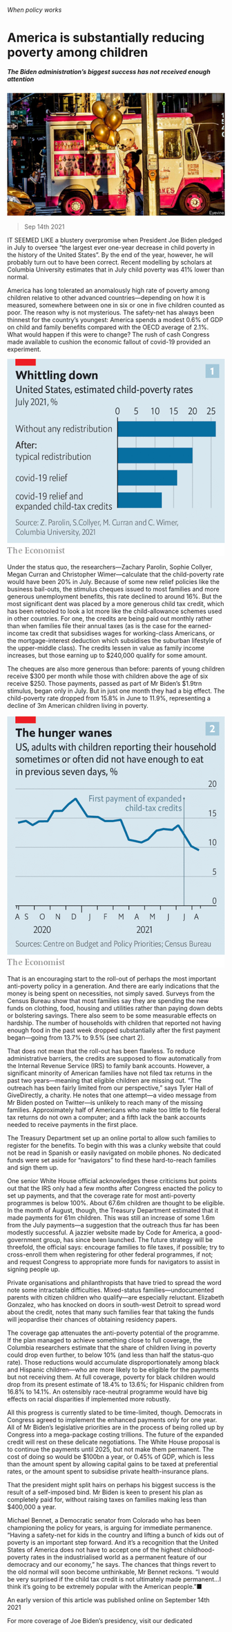 ###### When policy works

# America is substantially reducing poverty among children 

##### The Biden administration’s biggest success has not received enough attention 

![image](images/20210918_usp501.jpg) 

> Sep 14th 2021 

IT SEEMED LIKE a blustery overpromise when President Joe Biden pledged in July to oversee “the largest ever one-year decrease in child poverty in the history of the United States”. By the end of the year, however, he will probably turn out to have been correct. Recent modelling by scholars at Columbia University estimates that in July child poverty was 41% lower than normal.

America has long tolerated an anomalously high rate of poverty among children relative to other advanced countries—depending on how it is measured, somewhere between one in six or one in five children counted as poor. The reason why is not mysterious. The safety-net has always been thinnest for the country’s youngest: America spends a modest 0.6% of GDP on child and family benefits compared with the OECD average of 2.1%. What would happen if this were to change? The rush of cash Congress made available to cushion the economic fallout of covid-19 provided an experiment.

![image](images/20210918_usc250.png) 


Under the status quo, the researchers—Zachary Parolin, Sophie Collyer, Megan Curran and Christopher Wimer—calculate that the child-poverty rate would have been 20% in July. Because of some new relief policies like the business bail-outs, the stimulus cheques issued to most families and more generous unemployment benefits, this rate declined to around 16%. But the most significant dent was placed by a more generous child tax credit, which has been retooled to look a lot more like the child-allowance schemes used in other countries. For one, the credits are being paid out monthly rather than when families file their annual taxes (as is the case for the earned-income tax credit that subsidises wages for working-class Americans, or the mortgage-interest deduction which subsidises the suburban lifestyle of the upper-middle class). The credits lessen in value as family income increases, but those earning up to $240,000 qualify for some amount.


The cheques are also more generous than before: parents of young children receive $300 per month while those with children above the age of six receive $250. Those payments, passed as part of Mr Biden’s $1.9trn stimulus, began only in July. But in just one month they had a big effect. The child-poverty rate dropped from 15.8% in June to 11.9%, representing a decline of 3m American children living in poverty.

![image](images/20210918_usc254.png) 


That is an encouraging start to the roll-out of perhaps the most important anti-poverty policy in a generation. And there are early indications that the money is being spent on necessities, not simply saved. Surveys from the Census Bureau show that most families say they are spending the new funds on clothing, food, housing and utilities rather than paying down debts or bolstering savings. There also seem to be some measurable effects on hardship. The number of households with children that reported not having enough food in the past week dropped substantially after the first payment began—going from 13.7% to 9.5% (see chart 2).

That does not mean that the roll-out has been flawless. To reduce administrative barriers, the credits are supposed to flow automatically from the Internal Revenue Service (IRS) to family bank accounts. However, a significant minority of American families have not filed tax returns in the past two years—meaning that eligible children are missing out. “The outreach has been fairly limited from our perspective,” says Tyler Hall of GiveDirectly, a charity. He notes that one attempt—a video message from Mr Biden posted on Twitter—is unlikely to reach many of the missing families. Approximately half of Americans who make too little to file federal tax returns do not own a computer; and a fifth lack the bank accounts needed to receive payments in the first place.

The Treasury Department set up an online portal to allow such families to register for the benefits. To begin with this was a clunky website that could not be read in Spanish or easily navigated on mobile phones. No dedicated funds were set aside for “navigators” to find these hard-to-reach families and sign them up.

One senior White House official acknowledges these criticisms but points out that the IRS only had a few months after Congress enacted the policy to set up payments, and that the coverage rate for most anti-poverty programmes is below 100%. About 67.6m children are thought to be eligible. In the month of August, though, the Treasury Department estimated that it made payments for 61m children. This was still an increase of some 1.6m from the July payments—a suggestion that the outreach thus far has been modestly successful. A jazzier website made by Code for America, a good-government group, has since been launched. The future strategy will be threefold, the official says: encourage families to file taxes, if possible; try to cross-enroll them when registering for other federal programmes, if not; and request Congress to appropriate more funds for navigators to assist in signing people up.

Private organisations and philanthropists that have tried to spread the word note some intractable difficulties. Mixed-status families—undocumented parents with citizen children who qualify—are especially reluctant. Elizabeth Gonzalez, who has knocked on doors in south-west Detroit to spread word about the credit, notes that many such families fear that taking the funds will jeopardise their chances of obtaining residency papers.

The coverage gap attenuates the anti-poverty potential of the programme. If the plan managed to achieve something close to full coverage, the Columbia researchers estimate that the share of children living in poverty could drop even further, to below 10% (and less than half the status-quo rate). Those reductions would accumulate disproportionately among black and Hispanic children—who are more likely to be eligible for the payments but not receiving them. At full coverage, poverty for black children would drop from its present estimate of 18.4% to 13.6%; for Hispanic children from 16.8% to 14.1%. An ostensibly race-neutral programme would have big effects on racial disparities if implemented more robustly.

All this progress is currently slated to be time-limited, though. Democrats in Congress agreed to implement the enhanced payments only for one year. All of Mr Biden’s legislative priorities are in the process of being rolled up by Congress into a mega-package costing trillions. The future of the expanded credit will rest on these delicate negotiations. The White House proposal is to continue the payments until 2025, but not make them permanent. The cost of doing so would be $100bn a year, or 0.45% of GDP, which is less than the amount spent by allowing capital gains to be taxed at preferential rates, or the amount spent to subsidise private health-insurance plans.

That the president might split hairs on perhaps his biggest success is the result of a self-imposed bind. Mr Biden is keen to present his plan as completely paid for, without raising taxes on families making less than $400,000 a year.

Michael Bennet, a Democratic senator from Colorado who has been championing the policy for years, is arguing for immediate permanence. “Having a safety-net for kids in the country and lifting a bunch of kids out of poverty is an important step forward. And it’s a recognition that the United States of America does not have to accept one of the highest childhood-poverty rates in the industrialised world as a permanent feature of our democracy and our economy,” he says. The chances that things revert to the old normal will soon become unthinkable, Mr Bennet reckons. “I would be very surprised if the child tax credit is not ultimately made permanent…I think it’s going to be extremely popular with the American people.”■

An early version of this article was published online on September 14th 2021

For more coverage of Joe Biden’s presidency, visit our dedicated 

